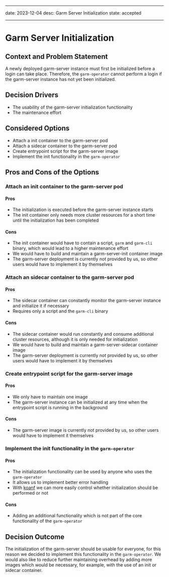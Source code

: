 <!-- SPDX-License-Identifier: MIT -->

---

date: 2023-12-04
desc: Garm Server Initialization
state: accepted

---

<!--
What is the status, such as proposed, accepted, rejected, deprecated, superseded, etc.?
-->

<!--
This is a basic ADR template from [Documenting architecture decisions - Michael Nygard](http://thinkrelevance.com/blog/2011/11/15/documenting-architecture-decisions).

It's possible to manage the ADR files with [adr-tools](https://github.com/npryce/adr-tools).
-->

# Garm Server Initialization

## Context and Problem Statement

<!--
Describe the context and the problem that we are trying to solve.
-->

A newly deployed garm-server instance must first be initialized before a login can take place.
Therefore, the `garm-operator` cannot perform a login if the garm-server instance has not yet been initialized.

## Decision Drivers

<!--
List possible facts which may influence the decision.
-->

- The usability of the garm-server initialization functionality
- The maintenance effort

## Considered Options

<!--
List possible options to address the problem or issue.
-->

- Attach a init container to the garm-server pod
- Attach a sidecar container to the garm-server pod
- Create entrypoint script for the garm-server image
- Implement the init functionality in the `garm-operator`

## Pros and Cons of the Options

<!--
List the pros and cons of each option.
-->

### Attach an init container to the garm-server pod

#### Pros

- The initialization is executed before the garm-server instance starts
- The init container only needs more cluster resources for a short time until the initialization has been completed

#### Cons

- The init container would have to contain a script, `garm` and `garm-cli` binary, which would lead to a higher maintenance effort
- We would have to build and maintain a garm-server-init container image
- The garm-server deployment is currently not provided by us, so other users would have to implement it by themselves

### Attach an sidecar container to the garm-server pod

#### Pros

- The sidecar container can constantly monitor the garm-server instance and initialize it if necessary
- Requires only a script and the `garm-cli` binary

#### Cons

- The sidecar container would run constantly and consume additional cluster resources, although it is only needed for initialization
- We would have to build and maintain a garm-server-sidecar container image
- The garm-server deployment is currently not provided by us, so other users would have to implement it by themselves

### Create entrypoint script for the garm-server image

#### Pros

- We only have to maintain one image
- The garm-server instance can be initialized at any time when the entrypoint script is running in the background

#### Cons

- The garm-server image is currently not provided by us, so other users would have to implement it themselves

### Implement the init functionality in the `garm-operator`

#### Pros

- The initialization functionality can be used by anyone who uses the `garm-operator`
- It allows us to implement better error handling
- With [koanf](https://github.com/knadh/koanf) we can more easily control whether initialization should be performed or not

#### Cons

- Adding an additional functionality which is not part of the core functionality of the `garm-operator`

## Decision Outcome

<!--
What option was chosen? Why?
-->

The initialization of the garm-server should be usable for everyone, for this reason we decided to implement this functionality in the `garm-operator`.
We would also like to reduce further maintaining overhead by adding more images which would be necessary, for example, with the use of an init or sidecar container.
